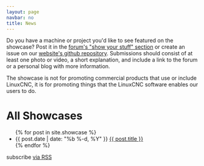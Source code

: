 ```yaml
---
layout: page
navbar: no
title: News
---
```


Do you have a machine or project you'd like to see featured on the showcase?
Post it in the [forum's "show your stuff" section][forum] or create an issue on
our [website's github repository][github].  Submissions should consist of at
least one photo or video, a short explanation, and include a link to the forum
or a personal blog with more information.

The showcase is not for promoting commercial products that use or include
LinuxCNC, it is for promoting things that the LinuxCNC software enables
our users to do.

 [github]: https://github.com/LinuxCNC/wlo/issues/new
 [forum]: https://forum.linuxcnc.org/forum/show-your-stuff

<div class="home">

  <h1>All Showcases</h1>

  <ul class="posts">
    {% for post in site.showcase %}
      <li>
        <span class="post-date">{{ post.date | date: "%b %-d, %Y" }}</span>
        <a class="post-link" href="{{ post.url | prepend: site.baseurl }}">{{ post.title }}</a>
      </li>
    {% endfor %}
  </ul>

  <p class="rss-subscribe">subscribe <a href="{{ "/showcase.xml" | prepend: site.baseurl }}">via RSS</a></p>

</div>
